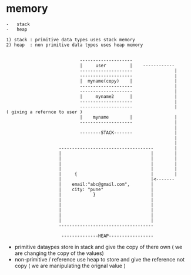 # memory 
    -   stack 
    -   heap 

    1) stack : primitive data types uses stack memory
    2) heap  : non primitive data types uses heap memory


                                --------------------
                                |     user         |    ------------
                                --------------------                |
                                --------------------                |
                                |  myname(copy)    |                |
                                --------------------                |
                                --------------------                |
                                |     myname2      |                |
                                --------------------                |
                                --------------------                |       ( giving a refernce to user )
                                |    myname        |                |
                                --------------------                |
                                                                    |
                                --------STACK-------                |
                                                                    |
                                                                    |   
                        ------------------------------------        |
                        |                                  |        |
                        |                                  |        |
                        |                                  |        |
                        |                                  |        |
                        |     {                            |        |
                        |                                  |<-------        
                        |    email:"abc@gmail.com",        |
                        |    city: "pune"                  |
                        |            }                     |   
                        |                                  |
                        |                                  |
                        |                                  |
                        |                                  |
                        |                                  |
                        ------------------------------------

                         --------------HEAP-----------------

                        


 - primitive dataypes store in stack and give the copy of there own ( we are changing the copy of the values)
 - non-primitive / reference use heap to store and give the reference not copy ( we are manipulating the orignal value )

 
            